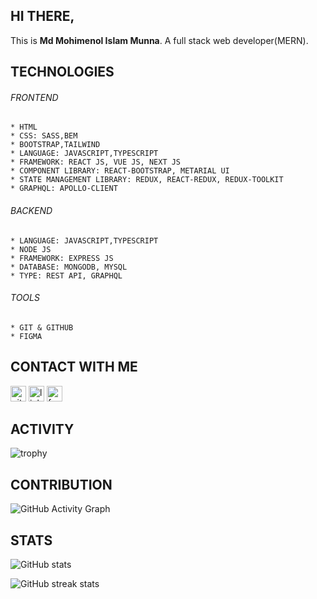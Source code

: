 
## HI THERE,

This is <b>Md Mohimenol Islam Munna</b>. A full stack web developer(MERN).</br>

##
## TECHNOLOGIES

  ###### FRONTEND
  
    * HTML 
    * CSS: SASS,BEM
    * BOOTSTRAP,TAILWIND
    * LANGUAGE: JAVASCRIPT,TYPESCRIPT
    * FRAMEWORK: REACT JS, VUE JS, NEXT JS
    * COMPONENT LIBRARY: REACT-BOOTSTRAP, METARIAL UI
    * STATE MANAGEMENT LIBRARY: REDUX, REACT-REDUX, REDUX-TOOLKIT
    * GRAPHQL: APOLLO-CLIENT
    

  ###### BACKEND
  
    * LANGUAGE: JAVASCRIPT,TYPESCRIPT
    * NODE JS
    * FRAMEWORK: EXPRESS JS
    * DATABASE: MONGODB, MYSQL 
    * TYPE: REST API, GRAPHQL
    
    
  ###### TOOLS
  
    * GIT & GITHUB
    * FIGMA 
    
 
## CONTACT WITH ME

[<img src='https://cdn.jsdelivr.net/npm/simple-icons@3.0.1/icons/github.svg' alt='github' height='25'>](https://github.com/Mohimenol-Islam-Munna)
[<img src='https://cdn.jsdelivr.net/npm/simple-icons@3.0.1/icons/linkedin.svg' alt='linkedin' height='25'>](https://www.linkedin.com/in/mohimenol-munna-a54167132/)
[<img src='https://cdn.jsdelivr.net/npm/simple-icons@3.0.1/icons/facebook.svg' alt='facebook' height='25'>](https://www.facebook.com/mohimenol.munna)  


## ACTIVITY 

![trophy](https://github-profile-trophy.vercel.app/?username=Mohimenol-Islam-Munna&count_private=true)


## CONTRIBUTION 

![GitHub Activity Graph](https://activity-graph.herokuapp.com/graph?username=Mohimenol-Islam-Munna&count_private=true)  


## STATS

![GitHub stats](https://github-readme-stats.vercel.app/api?username=Mohimenol-Islam-Munna&show_icons=true&count_private=true) 

![GitHub streak stats](https://github-readme-streak-stats.herokuapp.com/?user=Mohimenol-Islam-Munna)  

